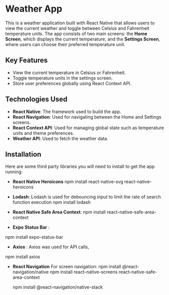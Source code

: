 # Weather App

This is a weather application built with React Native that allows users to view the current weather and toggle between Celsius and Fahrenheit temperature units. The app consists of two main screens: the **Home Screen**, which displays the current temperature, and the **Settings Screen**, where users can choose their preferred temperature unit.

## Key Features

- View the current temperature in Celsius or Fahrenheit.
- Toggle temperature units in the settings screen.
- Store user preferences globally using React Context API.

## Technologies Used

- **React Native**: The framework used to build the app.
- **React Navigation**: Used for navigating between the Home and Settings screens.
- **React Context API**: Used for managing global state such as temperature units and theme preferences.
- **Weather API**: Used to fetch the weather data.

## Installation

Here are some third party libraries you will need to install to get the app running:

- **React Native Heroicons**
npm install react-native-svg react-native-heroicons

- **Lodash**: Lodash is used for debouncing input to limit the rate of search function execution
npm install lodash

- **React Native Safe Area Context**: 
npm install react-native-safe-area-context

- **Expo Status Bar** :

npm install expo-status-bar

- **Axios** : Axios was used for API calls, 

npm install axios

- **React Navigation**
For screen navigation:
    npm install @react-navigation/native
    npm install react-native-screens react-native-safe-area-context

    npm install @react-navigation/native-stack


